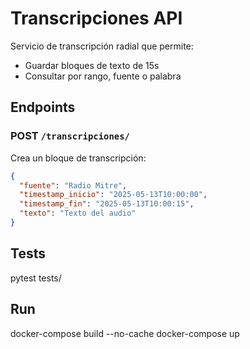 # Transcripciones API

Servicio de transcripción radial que permite:

- Guardar bloques de texto de 15s
- Consultar por rango, fuente o palabra

## Endpoints

### POST `/transcripciones/`
Crea un bloque de transcripción:

```json
{
  "fuente": "Radio Mitre",
  "timestamp_inicio": "2025-05-13T10:00:00",
  "timestamp_fin": "2025-05-13T10:00:15",
  "texto": "Texto del audio"
}
```

## Tests
pytest tests/

## Run

docker-compose build --no-cache
docker-compose up

